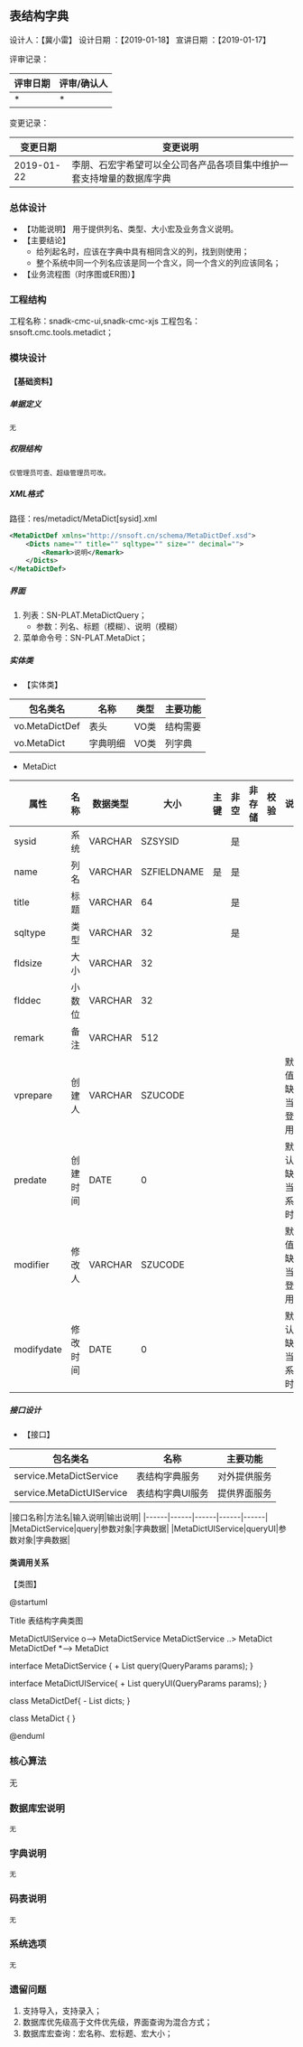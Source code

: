 ## 表结构字典

设计人：【冀小雷】      设计日期  ：【2019-01-18】    宣讲日期 ：【2019-01-17】

评审记录：

|评审日期|评审/确认人|
|------|------|
|*|*|

变更记录：

|变更日期|变更说明|
|------|------|
|2019-01-22|李朋、石宏宇希望可以全公司各产品各项目集中维护一套支持增量的数据库字典|

### 总体设计

* 【功能说明】
	用于提供列名、类型、大小宏及业务含义说明。
* 【主要结论】
	* 给列起名时，应该在字典中具有相同含义的列，找到则使用；
	* 整个系统中同一个列名应该是同一个含义，同一个含义的列应该同名；
* 【业务流程图（时序图或ER图）】

### 工程结构

工程名称：snadk-cmc-ui,snadk-cmc-xjs
工程包名：snsoft.cmc.tools.metadict；

### 模块设计

#### 【基础资料】

##### 单据定义

	无

##### 权限结构

	仅管理员可查、超级管理员可改。

##### XML格式

路径：res/metadict/MetaDict[sysid].xml

```xml
<MetaDictDef xmlns="http://snsoft.cn/schema/MetaDictDef.xsd">
	<Dicts name="" title="" sqltype="" size="" decimal="">
		<Remark>说明</Remark>
	</Dicts>
</MetaDictDef>
```

##### 界面

1. 列表：SN-PLAT.MetaDictQuery；
	* 参数：列名、标题（模糊）、说明（模糊）
1. 菜单命令号：SN-PLAT.MetaDict；

##### 实体类

* 【实体类】

|包名类名|名称|类型|主要功能|
|------|------|------|------|
|vo.MetaDictDef|表头|VO类|结构需要|
|vo.MetaDict|字典明细|VO类|列字典|

* MetaDict

|属性|名称|数据类型|大小|主键|非空|非存储|校验|说明|
|------|------|------|------|------|------|------|------|------|
|sysid|系统|VARCHAR|SZSYSID||是||||
|name|列名|VARCHAR|SZFIELDNAME|是|是||||
|title|标题|VARCHAR|64||是||||
|sqltype|类型|VARCHAR|32||是||||
|fldsize|大小|VARCHAR|32||||||
|flddec|小数位|VARCHAR|32||||||
|remark|备注|VARCHAR|512||||||
|vprepare|创建人|VARCHAR|SZUCODE|||||默认值：缺省当前登录用户|
|predate|创建时间|DATE|0|||||默认：缺省当前系统时间|
|modifier|修改人|VARCHAR|SZUCODE|||||默认值：缺省当前登录用户|
|modifydate|修改时间|DATE|0|||||默认：缺省当前系统时间|

##### 接口设计

* 【接口】

|包名类名|名称|主要功能|
|------|------|------|
|service.MetaDictService|表结构字典服务|对外提供服务|
|service.MetaDictUIService|表结构字典UI服务|提供界面服务|

|接口名称|方法名|输入说明|输出说明|
|------|------|------|------|------|
|MetaDictService|query|参数对象|字典数据|
|MetaDictUIService|queryUI|参数对象|字典数据|

#### 类调用关系

【类图】

@startuml

Title 表结构字典类图

MetaDictUIService o--> MetaDictService
MetaDictService ..> MetaDict
MetaDictDef *--> MetaDict

interface MetaDictService {
	+ List<MetaDict> query(QueryParams params);
}

interface MetaDictUIService{
    + List<MetaDict> queryUI(QueryParams params);
}

class MetaDictDef{
    - List<MetaDict> dicts;
}

class MetaDict {
}

@enduml

### 核心算法

无

### 数据库宏说明

	无

### 字典说明

	无

### 码表说明

	无

### 系统选项

	无

### 遗留问题

1. 支持导入，支持录入；
1. 数据库优先级高于文件优先级，界面查询为混合方式；
1. 数据库宏查询：宏名称、宏标题、宏大小；